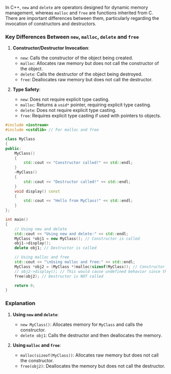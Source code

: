 In C++, `new` and `delete` are operators designed for dynamic memory management, whereas `malloc` and `free` are functions inherited from C. There are important differences between them, particularly regarding the invocation of constructors and destructors.

### Key Differences Between `new`, `malloc`, `delete` and `free`

1. **Constructor/Destructor Invocation**:

   - `new`: Calls the constructor of the object being created.
   - `malloc`: Allocates raw memory but does not call the constructor of the object.
   - `delete`: Calls the destructor of the object being destroyed.
   - `free`: Deallocates raw memory but does not call the destructor.

2. **Type Safety**:
   - `new`: Does not require explicit type casting.
   - `malloc`: Returns a `void*` pointer, requiring explicit type casting.
   - `delete`: Does not require explicit type casting.
   - `free`: Requires explicit type casting if used with pointers to objects.

```cpp
#include <iostream>
#include <cstdlib> // For malloc and free

class MyClass
{
public:
    MyClass()
    {
        std::cout << "Constructor called!" << std::endl;
    }
    ~MyClass()
    {
        std::cout << "Destructor called!" << std::endl;
    }
    void display() const
    {
        std::cout << "Hello from MyClass!" << std::endl;
    }
};

int main()
{
    // Using new and delete
    std::cout << "Using new and delete:" << std::endl;
    MyClass *obj1 = new MyClass(); // Constructor is called
    obj1->display();
    delete obj1; // Destructor is called

    // Using malloc and free
    std::cout << "\nUsing malloc and free:" << std::endl;
    MyClass *obj2 = (MyClass *)malloc(sizeof(MyClass)); // Constructor is NOT called
    // obj2->display(); // This would cause undefined behavior since the object is not properly constructed
    free(obj2); // Destructor is NOT called

    return 0;
}
```

### Explanation

1. **Using `new` and `delete`**:

   - `new MyClass()`: Allocates memory for `MyClass` and calls the constructor.
   - `delete obj1`: Calls the destructor and then deallocates the memory.

2. **Using `malloc` and `free`**:
   - `malloc(sizeof(MyClass))`: Allocates raw memory but does not call the constructor.
   - `free(obj2)`: Deallocates the memory but does not call the destructor.
